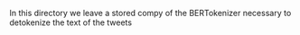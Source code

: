 In this directory we leave a stored compy of the BERTokenizer necessary to detokenize the text of the tweets 